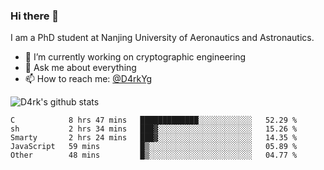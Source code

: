 ### Hi there 👋

I am a PhD student at Nanjing University of Aeronautics and Astronautics.

- 🔭 I’m currently working on cryptographic engineering
- 💬 Ask me about everything
- 📫 How to reach me: [@D4rkYg](https://twitter.com/D4rkYg)

![D4rk's github stats](https://github-readme-stats.vercel.app/api?username=dd4rk&show_icons=true&title_color=fff&icon_color=79ff97&text_color=9f9f9f&bg_color=151515)

<!--START_SECTION:waka-->
```text
C            8 hrs 47 mins   █████████████░░░░░░░░░░░░   52.29 % 
sh           2 hrs 34 mins   ███▓░░░░░░░░░░░░░░░░░░░░░   15.26 % 
Smarty       2 hrs 24 mins   ███▓░░░░░░░░░░░░░░░░░░░░░   14.35 % 
JavaScript   59 mins         █▒░░░░░░░░░░░░░░░░░░░░░░░   05.89 % 
Other        48 mins         █▒░░░░░░░░░░░░░░░░░░░░░░░   04.77 % 
```
<!--END_SECTION:waka-->
